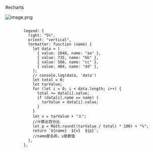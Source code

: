 #echarts

![image.png](https://cdn.nlark.com/yuque/0/2022/png/26798000/1662457960658-e0b1f3ca-3a40-432d-babf-180d1709de17.png#clientId=u6ce1bd51-15fd-4&from=paste&id=u66d57541&originHeight=234&originWidth=440&originalType=url&ratio=1&rotation=0&showTitle=false&size=26581&status=done&style=none&taskId=ufd7b1651-dd5c-47d8-a505-80becea2184&title=)
```vue
 
        legend: { 
          right: "5%", 
          orient: "vertical", 
          formatter: function (name) { 
            let data = [ 
              { value: 1048, name: "aa" }, 
              { value: 735, name: "bb" }, 
              { value: 580, name: "cc" }, 
              { value: 484, name: "dd" }, 
            ]; 
            // console.log(data, 'data') 
            let total = 0; 
            let tarValue; 
            for (let i = 0; i < data.length; i++) { 
              total += data[i].value; 
              if (data[i].name == name) { 
                tarValue = data[i].value; 
              } 
            } 
            let v = tarValue + "人"; 
            //计算出百分比 
            let p = Math.round((tarValue / total) * 100) + "%"; 
            return `${name}  ${v}  ${p}`; 
            //name是名称，v是数值 
          }, 
        }, 

```
